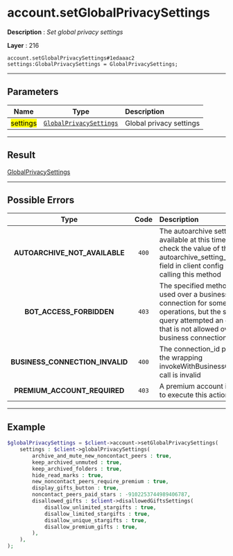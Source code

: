 # account.setGlobalPrivacySettings

**Description** : *Set global privacy settings*

**Layer** : 216

```tl
account.setGlobalPrivacySettings#1edaaac2 settings:GlobalPrivacySettings = GlobalPrivacySettings;
```

---

## Parameters

| Name | Type | Description |
| :---: | :---: | :--- |
| <mark>settings</mark> | [`GlobalPrivacySettings`](type/GlobalPrivacySettings) | Global privacy settings |

---

## Result

[GlobalPrivacySettings](type/GlobalPrivacySettings)

---

## Possible Errors

| Type | Code | Description |
| :---: | :---: | :--- |
| **AUTOARCHIVE_NOT_AVAILABLE** | `400` | The autoarchive setting is not available at this time: please check the value of the autoarchive_setting_available field in client config » before calling this method |
| **BOT_ACCESS_FORBIDDEN** | `403` | The specified method can be used over a business connection for some operations, but the specified query attempted an operation that is not allowed over a business connection |
| **BUSINESS_CONNECTION_INVALID** | `400` | The connection_id passed to the wrapping invokeWithBusinessConnection call is invalid |
| **PREMIUM_ACCOUNT_REQUIRED** | `403` | A premium account is required to execute this action |

---

## Example

```php
$globalPrivacySettings = $client->account->setGlobalPrivacySettings(
	settings : $client->globalPrivacySettings(
		archive_and_mute_new_noncontact_peers : true,
		keep_archived_unmuted : true,
		keep_archived_folders : true,
		hide_read_marks : true,
		new_noncontact_peers_require_premium : true,
		display_gifts_button : true,
		noncontact_peers_paid_stars : -9102253744989406787,
		disallowed_gifts : $client->disallowedGiftsSettings(
			disallow_unlimited_stargifts : true,
			disallow_limited_stargifts : true,
			disallow_unique_stargifts : true,
			disallow_premium_gifts : true,
		),
	),
);
```